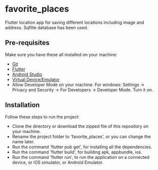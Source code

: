 # favorite_places

Flutter location app for saving different locations including image and address. Sqflite database has been used.

## Pre-requisites

Make sure you have these all installed on your machine:

- [Git](https://git-scm.com/downloads)
- [Flutter](https://docs.flutter.dev/get-started/install)
- [Android Studio](https://developer.android.com/studio/install)
- [Virtual Device/Emulator](https://developer.android.com/studio/run/emulator)
- Allow Developer Mode on your machine. For windows: Settings -> Privacy and Security -> For Developers -> Developer Mode. Turn it on.

## Installation

Follow these steps to run the project:

- Clone the directory or download the zipped file of this repository on your machine.
- Rename the project folder to 'favorite_places', or you can change the name later.
- Run the command 'flutter pub get', for installing all the dependencies.
- Run the command 'flutter build', for building apk, appbundle, ios.
- Run the command 'flutter run', to run the application on a connected device, or iOS simulator, or Android Emulator.